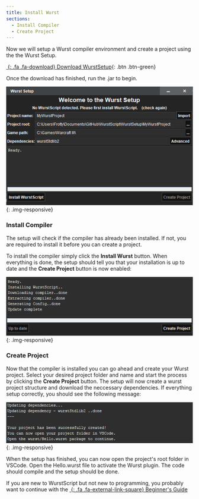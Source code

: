```yaml
---
title: Install Wurst
sections:
  - Install Compiler
  - Create Project
---
```


Now we will setup a Wurst compiler environment and create a project using the the Wurst Setup.

[*&nbsp;*{: .fa .fa-download} Download WurstSetup](http://peeeq.de/hudson/job/Wurst/lastSuccessfulBuild/artifact/downloads/WurstSetup.jar){: .btn .btn-green}

Once the download has finished, run the .jar to begin.

![](/assets/images/setup/WurstSetup.png){: .img-responsive}

### Install Compiler

The setup will check if the compiler has already been installed. If not, you are required to install it
before you can create a project.

To install the compiler simply click the **Install Wurst** button. 
When everything is done, the setup should tell you that your installation is up to date and the **Create Project** button is now enabled:

![](/assets/images/setup/WurstInstallDone.png){: .img-responsive}

### Create Project

Now that the compiler is installed you can go ahead and create your Wurst project.
Select your desired project folder and name and start the process by clicking the **Create Project** button.
The setup will now create a wurst project structure and download the neccessary dependencies.
If everything setup correctly, you should see the following message:

![](/assets/images/setup/ProjectSetupDone.png){: .img-responsive}

When the setup has finished, you can now open the project's root folder in VSCode.
Open the Hello.wurst file to activate the Wurst plugin. The code should compile and the setup should be done.

If you are new to WurstScript but not new to programming, you probably want to continue with the [*&nbsp;*{: .fa .fa-external-link-square} Beginner's Guide](tutorials/wurstbeginner.html)


